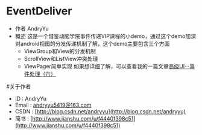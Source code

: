 # EventDeliver
* 作者 AndryYu
* 概述 这是一个借鉴动脑学院事件传递VIP课程的小demo，通过这个demo加深对android视图的分发传递机制了解，这个demo主要包含三个方面
  * ViewGroup和View的分发机制
  * ScrollView和ListView冲突处理
  * ViewPager简单实现
 如果想详细了解，可以查看我的一篇文章[高级UI--事件处理（六）](http://www.jianshu.com/p/0746f5b4bc36)


#关于作者
* ID : AndryYu
* Email : andryyu5419@163.com 
* CSDN : [http://blog.csdn.net/andryyu](http://blog.csdn.net/andryyu)
* 简书 : [http://www.jianshu.com/u/f4440f398c51](http://www.jianshu.com/u/f4440f398c51)

